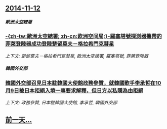 ## [2014-11-12](/news/2014/11/12/index.md)

##### 歐洲太空總署
### [-{zh-tw:歐洲太空總署; zh-cn:欧洲空间局;}-羅塞塔號探測器攜帶的菲萊登陸器成功登陸楚留莫夫－格拉希門克彗星](/news/2014/11/12/zh-tw-歐洲太空總署-zh-cn-欧洲空间局-羅塞塔號探測器攜帶的菲萊登陸器成功登陸楚留莫夫-格拉希門克彗.md)
_上下文: 楚留莫夫－格拉希門克彗星, 歐洲太空總署, 羅塞塔號, 菲萊登陸器_

##### 韓國外交部
### [ 韓國外交部召見日本駐韓國大使館政務參贊，就韓國歌手李承哲在10月9日被日本拒絕入境一事要求解釋，但日方以私隱為由拒絕](/news/2014/11/12/韓國外交部召見日本駐韓國大使館政務參贊-就韓國歌手李承哲在10月9日被日本拒絕入境一事要求解釋-但日方以私隱為由拒絕.md)
_上下文: 政務參贊, 日本駐韓國大使館, 李承哲, 韓國外交部_

## [前一天...](/news/2014/11/11/index.md)

